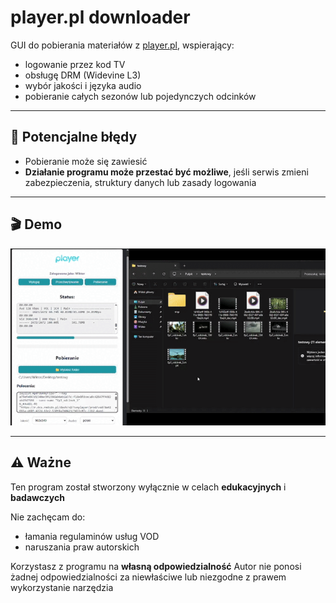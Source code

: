 # player.pl downloader

GUI do pobierania materiałów z [player.pl](https://player.pl), wspierający:

- logowanie przez kod TV 
- obsługę DRM (Widevine L3)  
- wybór jakości i języka audio  
- pobieranie całych sezonów lub pojedynczych odcinków  

---

## 🐞 Potencjalne błędy

- Pobieranie może się zawiesić  
- **Działanie programu może przestać być możliwe**, jeśli serwis zmieni zabezpieczenia, struktury danych lub zasady logowania  

---

## 🎬 Demo
![demo](https://github.com/vicuuu/player.pl-downloader/blob/main/demo.gif)

---

## ⚠️ Ważne

Ten program został stworzony wyłącznie w celach **edukacyjnych** i **badawczych**

Nie zachęcam do:

- łamania regulaminów usług VOD  
- naruszania praw autorskich  

Korzystasz z programu na **własną odpowiedzialność** 
Autor nie ponosi żadnej odpowiedzialności za niewłaściwe lub niezgodne z prawem wykorzystanie narzędzia
